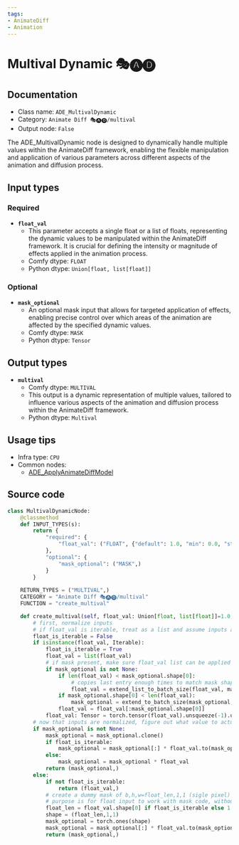 ```yaml
---
tags:
- AnimateDiff
- Animation
---
```


# Multival Dynamic 🎭🅐🅓
## Documentation
- Class name: `ADE_MultivalDynamic`
- Category: `Animate Diff 🎭🅐🅓/multival`
- Output node: `False`

The ADE_MultivalDynamic node is designed to dynamically handle multiple values within the AnimateDiff framework, enabling the flexible manipulation and application of various parameters across different aspects of the animation and diffusion process.
## Input types
### Required
- **`float_val`**
    - This parameter accepts a single float or a list of floats, representing the dynamic values to be manipulated within the AnimateDiff framework. It is crucial for defining the intensity or magnitude of effects applied in the animation process.
    - Comfy dtype: `FLOAT`
    - Python dtype: `Union[float, list[float]]`
### Optional
- **`mask_optional`**
    - An optional mask input that allows for targeted application of effects, enabling precise control over which areas of the animation are affected by the specified dynamic values.
    - Comfy dtype: `MASK`
    - Python dtype: `Tensor`
## Output types
- **`multival`**
    - Comfy dtype: `MULTIVAL`
    - This output is a dynamic representation of multiple values, tailored to influence various aspects of the animation and diffusion process within the AnimateDiff framework.
    - Python dtype: `Multival`
## Usage tips
- Infra type: `CPU`
- Common nodes:
    - [ADE_ApplyAnimateDiffModel](../../ComfyUI-AnimateDiff-Evolved/Nodes/ADE_ApplyAnimateDiffModel.md)



## Source code
```python
class MultivalDynamicNode:
    @classmethod
    def INPUT_TYPES(s):
        return {
            "required": {
                "float_val": ("FLOAT", {"default": 1.0, "min": 0.0, "step": 0.001},),
            },
            "optional": {
                "mask_optional": ("MASK",)
            }
        }
    
    RETURN_TYPES = ("MULTIVAL",)
    CATEGORY = "Animate Diff 🎭🅐🅓/multival"
    FUNCTION = "create_multival"

    def create_multival(self, float_val: Union[float, list[float]]=1.0, mask_optional: Tensor=None):
        # first, normalize inputs
        # if float_val is iterable, treat as a list and assume inputs are floats
        float_is_iterable = False
        if isinstance(float_val, Iterable):
            float_is_iterable = True
            float_val = list(float_val)
            # if mask present, make sure float_val list can be applied to list - match lengths
            if mask_optional is not None:
                if len(float_val) < mask_optional.shape[0]:
                    # copies last entry enough times to match mask shape
                    float_val = extend_list_to_batch_size(float_val, mask_optional.shape[0])
                if mask_optional.shape[0] < len(float_val):
                    mask_optional = extend_to_batch_size(mask_optional, len(float_val))
                float_val = float_val[:mask_optional.shape[0]]
            float_val: Tensor = torch.tensor(float_val).unsqueeze(-1).unsqueeze(-1)
        # now that inputs are normalized, figure out what value to actually return
        if mask_optional is not None:
            mask_optional = mask_optional.clone()
            if float_is_iterable:
                mask_optional = mask_optional[:] * float_val.to(mask_optional.dtype).to(mask_optional.device)
            else:
                mask_optional = mask_optional * float_val
            return (mask_optional,)
        else:
            if not float_is_iterable:
                return (float_val,)
            # create a dummy mask of b,h,w=float_len,1,1 (sigle pixel)
            # purpose is for float input to work with mask code, without special cases
            float_len = float_val.shape[0] if float_is_iterable else 1
            shape = (float_len,1,1)
            mask_optional = torch.ones(shape)
            mask_optional = mask_optional[:] * float_val.to(mask_optional.dtype).to(mask_optional.device)
            return (mask_optional,)

```
